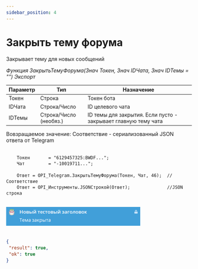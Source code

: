 ```yaml
---
sidebar_position: 4
---
```


# Закрыть тему форума
Закрывает тему для новых сообщений


*Функция ЗакрытьТемуФорума(Знач Токен, Знач IDЧата, Знач IDТемы = "") Экспорт*

  | Параметр | Тип | Назначение |
  |-|-|-|
  | Токен | Строка | Токен бота |
  | IDЧата | Строка/Число | ID целевого чата |
  | IDТемы | Строка/Число (необяз.) | ID темы для закрытия. Если пусто - закрывает главную тему чата |
  
  Вовзращаемое значение: Соответствие - сериализованный JSON ответа от Telegram

```bsl title="Пример кода"
	
    Токен       = "6129457325:BWDF...";
    Чат         = "-10019711...";
  
    Ответ = OPI_Telegram.ЗакрытьТемуФорума(Токен, Чат, 46);  //Соответствие
    Ответ = OPI_Инструменты.JSONСтрокой(Ответ);              //JSON строка 
	
```

![Результат](img/3.png)

```json title="Результат"

{
 "result": true,
 "ok": true
}

```
